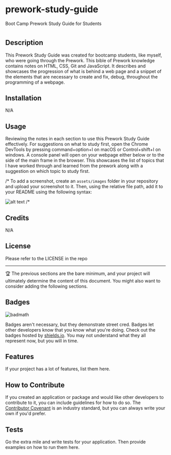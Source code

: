 # prework-study-guide
Boot Camp Prework Study Guide for Students
# <Prework Study Guide Webpage>

## Description

This Prework Study Guide was created for bootcamp students, like myself, who were going through the Prework. This bible of Prework knowledge contains notes on HTML, CSS, Git and JavaScript. It describes and showcases the progression of what is behind a web page and a snippet of the elements that are necessary to create and fix, debug, throughout the programming of a webpage. 

## Installation

N/A

## Usage

Reviewing the notes in each section to use this Prework Study Guide effectively. For suggestions on what to study first, open the Chrome DevTools by pressing command+option+I on macOS or Control+shift+I on windows. A console panel will open on your webpage either below or to the side of the main frame in the browser. This showcases the list of topics that I have worked through and learned from the prework along with a suggestion on which topic to study first. 

/* 
To add a screenshot, create an `assets/images` folder in your repository and upload your screenshot to it. Then, using the relative file path, add it to your README using the following syntax:

![alt text](assets/images/screenshot.png) 
/*

## Credits

N/A

## License

Please refer to the LICENSE in the repo

---

🏆 The previous sections are the bare minimum, and your project will ultimately determine the content of this document. You might also want to consider adding the following sections.

## Badges

![badmath](https://img.shields.io/github/languages/top/nielsenjared/badmath)

Badges aren't necessary, but they demonstrate street cred. Badges let other developers know that you know what you're doing. Check out the badges hosted by [shields.io](https://shields.io/). You may not understand what they all represent now, but you will in time.

## Features

If your project has a lot of features, list them here.

## How to Contribute

If you created an application or package and would like other developers to contribute to it, you can include guidelines for how to do so. The [Contributor Covenant](https://www.contributor-covenant.org/) is an industry standard, but you can always write your own if you'd prefer.

## Tests

Go the extra mile and write tests for your application. Then provide examples on how to run them here.